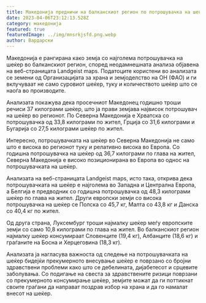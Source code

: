 ```yaml
---
title: Македонија предничи на балканскиот регион по потрошувачка на шеќер
date: 2023-04-06T23:12:13.528Z
category: македонија
featured: true
featuredImage: ../img/mnsrkjsfd.png.webp
author: Вардарски
---
```


Македонија е рангирана како земја со најголема потрошувачка на шеќер во балканскиот регион, според неодамнешната анализа објавена на веб-страницата Landgeist maps. Податоците користени во анализата се земени од Организацијата за храна и земјоделство на ОН (ФАО) и ги вклучуваат не само суровиот шеќер, туку и количеството шеќер што се наоѓа во производите.

Анализата покажува дека просечниот Македонец годишно троши речиси 37 килограми шеќер, што ја прави земјава највисок потрошувач на шеќер во регионот. По Северна Македонија е Хрватска со потрошувачка од 33,8 килограми по жител, Грција со 31,6 килограми и Бугарија со 27,5 килограми шеќер по жител.

Интересно, потрошувачката на шеќер во Северна Македонија не само што е висока во регионот туку и релативно висока во Европа. Со годишна потрошувачка на шеќер од 36,7 килограми по глава на жител, Северна Македонија е високо позиционирана во Европа во однос на потрошувачката на шеќер.

Анализата на веб-страницата Landgeist maps, исто така, открива дека потрошувачката на шеќер е најголема во Западна и Централна Европа, а Белгија е предводник со годишна потрошувачка од 48,3 килограми шеќер по глава на жител. Други европски земји со висока потрошувачка на шеќер се Полска со 45,7 кг, Малта со 43,8 кг и Данска со 40,4 кг по жител.

Од друга страна, Луксембург троши најмалку шеќер меѓу европските земји со само 10,8 килограми по глава на жител. Во балканскиот регион најмалку шеќер консумираат Словенците (19,4 кг), Албанците (18,6 кг) и граѓаните на Босна и Херцеговина (18,3 кг).

Анализата ја нагласува важноста од следење на потрошувачката на шеќер бидејќи прекумерното внесување шеќер е поврзано со бројни здравствени проблеми како што се дебелината, дијабетесот и срцевите заболувања. Со подигање на свеста за здравствените ризици поврзани со прекумерното консумирање шеќер, земјите можат да ги поттикнат своите граѓани да направат поздрав избор на храна и да го намалат внесот на шеќер.
